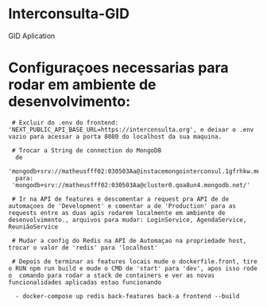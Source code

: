 # Interconsulta-GID
 GID Aplication

# Configuraçoes necessarias para rodar em ambiente de desenvolvimento:

     # Excluir do .env do frontend: 'NEXT_PUBLIC_API_BASE_URL=https://interconsulta.org', e deixar o .env vazio para acessar a porta 8080 do localhost da sua maquina.

     # Trocar a String de connection do MongoDB 
      de 
     'mongodb+srv://matheusfff02:030503Aa@instacemongointerconsul.1gfrhkw.mongodb.net/'
      para:
     'mongodb+srv://matheusfff02:030503Aa@cluster0.qoa8un4.mongodb.net/'

     # Ir na API de features e descomentar a request pra API de de automaçoes de 'Development' e comentar a de 'Production' para as requests entre as duas apis rodarem localmente em ambiente de desenvolvimento., arquivos para mudar: LoginService, AgendaService, ReuniãoService

     # Mudar a config do Redis na API de Automaçao na propriedade host, trocar o valor de 'redis' para 'localhost'

     # Depois de terminar as features locais mude o dockerfile.front, tire o RUN npm run build e mude o CMD de 'start' para 'dev', apos isso rode o  comando para rodar a stack de containers e ver as novas funcionalidades aplicadas estao funcionando

      - docker-compose up redis back-features back-a frontend --build